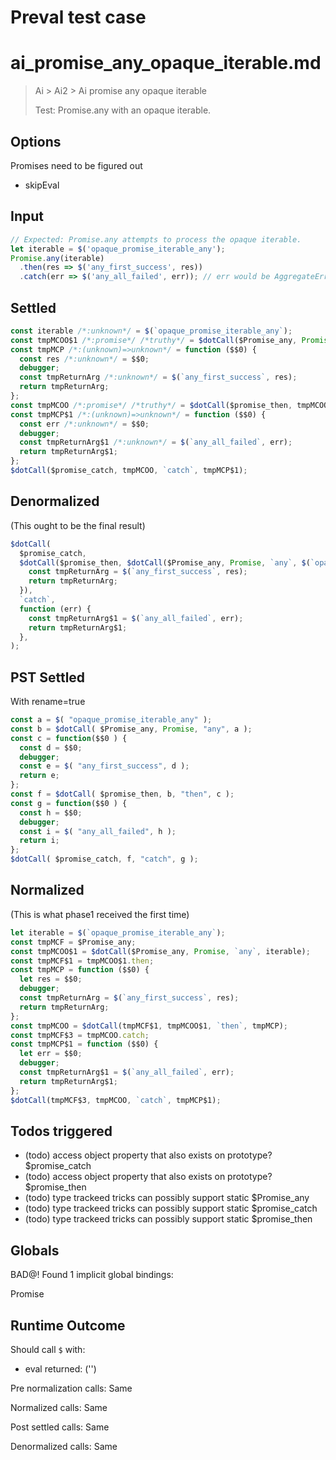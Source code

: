 # Preval test case

# ai_promise_any_opaque_iterable.md

> Ai > Ai2 > Ai promise any opaque iterable
>
> Test: Promise.any with an opaque iterable.

## Options

Promises need to be figured out
- skipEval

## Input

`````js filename=intro
// Expected: Promise.any attempts to process the opaque iterable.
let iterable = $('opaque_promise_iterable_any');
Promise.any(iterable)
  .then(res => $('any_first_success', res))
  .catch(err => $('any_all_failed', err)); // err would be AggregateError
`````


## Settled


`````js filename=intro
const iterable /*:unknown*/ = $(`opaque_promise_iterable_any`);
const tmpMCOO$1 /*:promise*/ /*truthy*/ = $dotCall($Promise_any, Promise, `any`, iterable);
const tmpMCP /*:(unknown)=>unknown*/ = function ($$0) {
  const res /*:unknown*/ = $$0;
  debugger;
  const tmpReturnArg /*:unknown*/ = $(`any_first_success`, res);
  return tmpReturnArg;
};
const tmpMCOO /*:promise*/ /*truthy*/ = $dotCall($promise_then, tmpMCOO$1, `then`, tmpMCP);
const tmpMCP$1 /*:(unknown)=>unknown*/ = function ($$0) {
  const err /*:unknown*/ = $$0;
  debugger;
  const tmpReturnArg$1 /*:unknown*/ = $(`any_all_failed`, err);
  return tmpReturnArg$1;
};
$dotCall($promise_catch, tmpMCOO, `catch`, tmpMCP$1);
`````


## Denormalized
(This ought to be the final result)

`````js filename=intro
$dotCall(
  $promise_catch,
  $dotCall($promise_then, $dotCall($Promise_any, Promise, `any`, $(`opaque_promise_iterable_any`)), `then`, function (res) {
    const tmpReturnArg = $(`any_first_success`, res);
    return tmpReturnArg;
  }),
  `catch`,
  function (err) {
    const tmpReturnArg$1 = $(`any_all_failed`, err);
    return tmpReturnArg$1;
  },
);
`````


## PST Settled
With rename=true

`````js filename=intro
const a = $( "opaque_promise_iterable_any" );
const b = $dotCall( $Promise_any, Promise, "any", a );
const c = function($$0 ) {
  const d = $$0;
  debugger;
  const e = $( "any_first_success", d );
  return e;
};
const f = $dotCall( $promise_then, b, "then", c );
const g = function($$0 ) {
  const h = $$0;
  debugger;
  const i = $( "any_all_failed", h );
  return i;
};
$dotCall( $promise_catch, f, "catch", g );
`````


## Normalized
(This is what phase1 received the first time)

`````js filename=intro
let iterable = $(`opaque_promise_iterable_any`);
const tmpMCF = $Promise_any;
const tmpMCOO$1 = $dotCall($Promise_any, Promise, `any`, iterable);
const tmpMCF$1 = tmpMCOO$1.then;
const tmpMCP = function ($$0) {
  let res = $$0;
  debugger;
  const tmpReturnArg = $(`any_first_success`, res);
  return tmpReturnArg;
};
const tmpMCOO = $dotCall(tmpMCF$1, tmpMCOO$1, `then`, tmpMCP);
const tmpMCF$3 = tmpMCOO.catch;
const tmpMCP$1 = function ($$0) {
  let err = $$0;
  debugger;
  const tmpReturnArg$1 = $(`any_all_failed`, err);
  return tmpReturnArg$1;
};
$dotCall(tmpMCF$3, tmpMCOO, `catch`, tmpMCP$1);
`````


## Todos triggered


- (todo) access object property that also exists on prototype? $promise_catch
- (todo) access object property that also exists on prototype? $promise_then
- (todo) type trackeed tricks can possibly support static $Promise_any
- (todo) type trackeed tricks can possibly support static $promise_catch
- (todo) type trackeed tricks can possibly support static $promise_then


## Globals


BAD@! Found 1 implicit global bindings:

Promise


## Runtime Outcome


Should call `$` with:
 - eval returned: ('<skipped by option>')

Pre normalization calls: Same

Normalized calls: Same

Post settled calls: Same

Denormalized calls: Same
